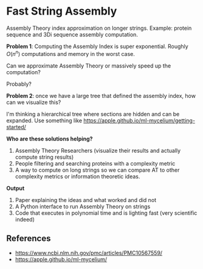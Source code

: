 # Fast String Assembly

Assembly Theory index approximation on longer strings. Example: protein sequence and 3Di sequence assembly computation.

**Problem 1**: Computing the Assembly Index is super exponential. Roughly $O(n^n)$ computations and memory in the worst case.

Can we approximate Assembly Theory or massively speed up the computation?

Probably?

**Problem 2**: once we have a large tree that defined the assembly index, how can we visualize this?

I'm thinking a hierarchical tree where sections are hidden and can be expanded. Use something like https://apple.github.io/ml-mycelium/getting-started/

**Who are these solutions helping?** 

1. Assembly Theory Researchers (visualize their results and actually compute string results)
2. People filtering and searching proteins with a complexity metric
3. A way to compute on long strings so we can compare AT to other complexity metrics or information theoretic ideas.


**Output**

1. Paper explaining the ideas and what worked and did not
2. A Python interface to run Assembly Theory on strings 
3. Code that executes in polynomial time and is lighting fast (very scientific indeed)

## References

- https://www.ncbi.nlm.nih.gov/pmc/articles/PMC10567559/
- https://apple.github.io/ml-mycelium/